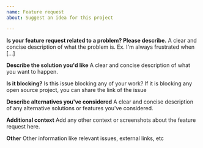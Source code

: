 ```yaml
---
name: Feature request
about: Suggest an idea for this project

---
```


**Is your feature request related to a problem? Please describe.**
A clear and concise description of what the problem is. Ex. I'm always frustrated when [...]

**Describe the solution you'd like**
A clear and concise description of what you want to happen.

**Is it blocking?**
Is this issue blocking any of your work? If it is blocking any open source project, you can share the link of the issue

**Describe alternatives you've considered**
A clear and concise description of any alternative solutions or features you've considered.

**Additional context**
Add any other context or screenshots about the feature request here.

**Other**
Other information like relevant issues, external links, etc
